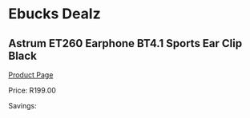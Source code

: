 
# Ebucks Dealz
## Astrum ET260 Earphone BT4.1 Sports Ear Clip Black
[Product Page](https://www.ebucks.com/web/shop/productSelected.do?prodId=1227723758&catId=1207273786)

Price: R199.00

Savings: 


	